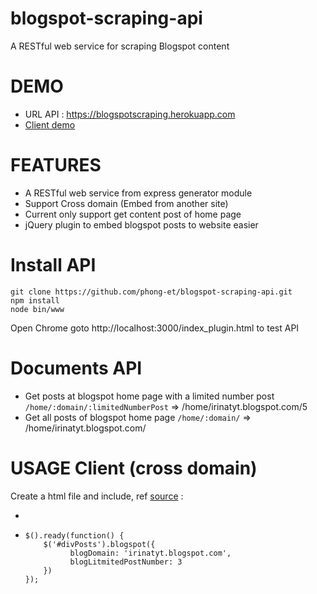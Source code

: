 # blogspot-scraping-api
A RESTful web service for scraping Blogspot content

#  DEMO 
  * URL API : https://blogspotscraping.herokuapp.com 
  * [Client demo](https://blogspotscraping.herokuapp.com/index_plugin.html)
# FEATURES
* A RESTful web service from express generator module 
* Support Cross domain (Embed from another site) 
* Current only support get content post of home page
* jQuery plugin to embed blogspot posts to website easier 

# Install API
    git clone https://github.com/phong-et/blogspot-scraping-api.git
    npm install 
    node bin/www
Open Chrome goto http://localhost:3000/index_plugin.html to test API
# Documents API
  * Get posts at blogspot home page with a limited number post `/home/:domain/:limitedNumberPost` => /home/irinatyt.blogspot.com/5
  * Get all posts of blogspot home page `/home/:domain/` => /home/irinatyt.blogspot.com/
# USAGE Client (cross domain)

Create a html file and include, ref [source](https://blogspotscraping.herokuapp.com/index_plugin.html) :
* <script src="https://ajax.googleapis.com/ajax/libs/jquery/1.12.4/jquery.min.js"></script>
* <script src="javascripts/jquery.blogspot.js"></script>
      $().ready(function() {   
          $('#divPosts').blogspot({
                blogDomain: 'irinatyt.blogspot.com',
                blogLitmitedPostNumber: 3
          })
      });
      
	
